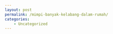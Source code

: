 ```yaml
---
layout: post
permalink: /mimpi-banyak-kelabang-dalam-rumah/
categories:
    - Uncategorized
---
```


